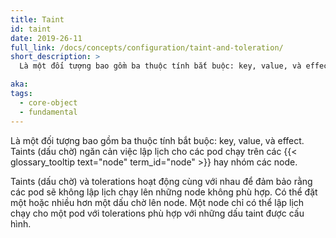 ```yaml
---
title: Taint
id: taint
date: 2019-26-11
full_link: /docs/concepts/configuration/taint-and-toleration/
short_description: >
  Là một đối tượng bao gồm ba thuộc tính bắt buộc: key, value, và effect. Taints (dấu chờ) ngăn cản việc lập lịch cho các pod chạy trên các node hay nhóm các node.

aka:
tags:
  - core-object
  - fundamental
---
```


Là một đối tượng bao gồm ba thuộc tính bắt buộc: key, value, và effect. Taints (dấu chờ) ngăn cản việc lập lịch cho các pod chạy trên các {{< glossary_tooltip text="node" term_id="node" >}} hay nhóm các node.

<!--more-->

Taints (dấu chờ) và tolerations hoạt động cùng với nhau để đảm bảo rằng các pod sẽ không lập lịch chạy lên những node không phù hợp. Có thể đặt một hoặc nhiều hơn một dấu chờ lên node. Một node chỉ có thể lập lịch chạy cho một pod với tolerations phù hợp với những dấu taint được cấu hình.
